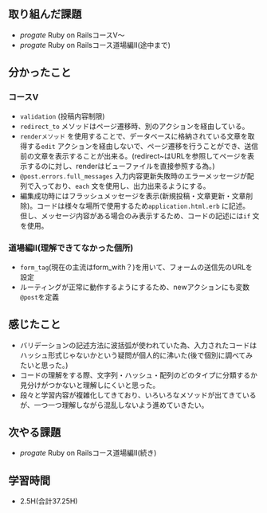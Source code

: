 ## 取り組んだ課題
- _progate_ Ruby on RailsコースⅤ～
- _progate_ Ruby on Railsコース道場編Ⅱ(途中まで)
## 分かったこと
### コースⅤ
- `validation` (投稿内容制限)  
- `redirect_to` メソッドはページ遷移時、別のアクションを経由している。
- `renderメソッド` を使用することで、データベースに格納されている文章を取得する`edit` アクションを経由しないで、ページ遷移を行うことができ、送信前の文章を表示することが出来る。(redirect~はURLを参照してページを表示するのに対し、renderはビューファイルを直接参照する為。)
- `@post.errors.full_messages` 入力内容更新失敗時のエラーメッセージが配列で入っており、`each` 文を使用し、出力出来るようにする。
- 編集成功時にはフラッシュメッセージを表示(新規投稿・文章更新・文章削除)。コードは様々な場所で使用するため`application.html.erb` に記述。  
 但し、メッセージ内容がある場合のみ表示するため、コードの記述には`if` 文を使用。
### 道場編Ⅱ(理解できてなかった個所)
- `form_tag`(現在の主流はform_with？)を用いて、フォームの送信先のURLを設定
- ルーティングが正常に動作するようにするため、newアクションにも変数 `@post`を定義
## 感じたこと
- バリデーションの記述方法に波括弧が使われていた為、入力されたコードはハッシュ形式じゃないかという疑問が個人的に沸いた(後で個別に調べてみたいと思った。)
- コードの理解をする際、文字列・ハッシュ・配列のどのタイプに分類するか見分けがつかないと理解しにくいと思った。
- 段々と学習内容が複雑化してきており、いろいろなメソッドが出てきているが、一つ一つ理解しながら混乱しないよう進めていきたい。
## 次やる課題
- _progate_ Ruby on Railsコース道場編Ⅱ(続き)
## 学習時間
- 2.5H(合計37.25H)